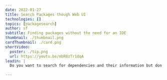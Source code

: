 ```yaml
---
date: 2022-01-27
title: Search Packages though Web UI
technologies: []
topics: [packagesearch]
author: sf
subtitle: Finding packages without the need for an IDE
thumbnail: ./thumbnail.png
cardThumbnail: ./card.png
shortVideo:
  poster: ./tip.png
  url: https://youtu.be/mbR8zTr1dqA
leadin: |
  Do you want to search for dependencies and their information but don't have access to IntelliJ IDEA at the moment? Head over to our [Package Search](https://package-search.jetbrains.com/) web page then type and search the information you need, without the need for an IDE.

---
```

